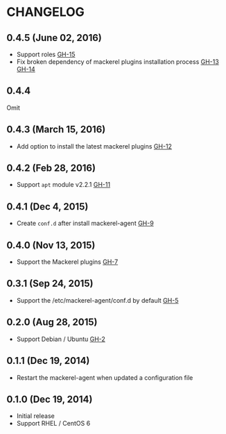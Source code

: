 CHANGELOG
================================================================================


0.4.5 (June 02, 2016)
--------------------------------------------------------------------------------

- Support roles [GH-15](https://github.com/Tomohiro/puppet-mackerel_agent/pull/15)
- Fix broken dependency of mackerel plugins installation process [GH-13](https://github.com/Tomohiro/puppet-mackerel_agent/pull/13) [GH-14](https://github.com/Tomohiro/puppet-mackerel_agent/pull/14)


0.4.4
--------------------------------------------------------------------------------

Omit


0.4.3 (March 15, 2016)
--------------------------------------------------------------------------------

- Add option to install the latest mackerel plugins [GH-12](https://github.com/Tomohiro/puppet-mackerel_agent/pull/12)


0.4.2 (Feb 28, 2016)
--------------------------------------------------------------------------------

- Support `apt` module v2.2.1 [GH-11](https://github.com/Tomohiro/puppet-mackerel_agent/pull/11)


0.4.1 (Dec 4, 2015)
--------------------------------------------------------------------------------

- Create `conf.d` after install mackerel-agent [GH-9](https://github.com/Tomohiro/puppet-mackerel_agent/pull/9)


0.4.0 (Nov 13, 2015)
--------------------------------------------------------------------------------

- Support the Mackerel plugins [GH-7](https://github.com/Tomohiro/puppet-mackerel_agent/pull/7)


0.3.1 (Sep 24, 2015)
--------------------------------------------------------------------------------

- Support the /etc/mackerel-agent/conf.d by default [GH-5](https://github.com/Tomohiro/puppet-mackerel_agent/pull/5)


0.2.0 (Aug 28, 2015)
--------------------------------------------------------------------------------

- Support Debian / Ubuntu [GH-2](https://github.com/Tomohiro/puppet-mackerel_agent/pull/2)


0.1.1 (Dec 19, 2014)
--------------------------------------------------------------------------------

- Restart the mackerel-agent when updated a configuration file


0.1.0 (Dec 19, 2014)
--------------------------------------------------------------------------------

- Initial release
- Support RHEL / CentOS 6
